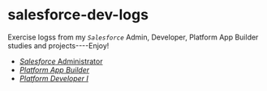 # salesforce-dev-logs
Exercise logss from my <em>`Salesforce`</em> Admin, Developer, Platform App Builder studies and projects----Enjoy!


- [*Salesforce* Administrator](#salesforce-administrator) 
- [*Platform App Builder*](#platform-app-builder)
- [*Platform Developer I*](#platform-developer-i)

